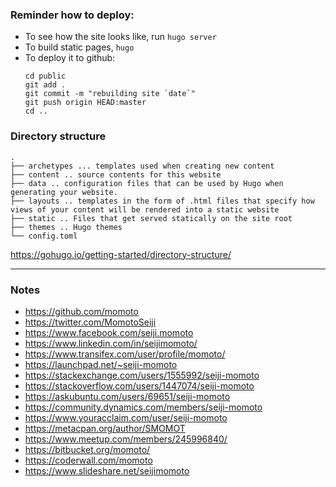 ### Reminder how to deploy:

- To see how the site looks like, run `hugo server`
- To build static pages, `hugo`
- To deploy it to github:
  ```:shell
  cd public
  git add .
  git commit -m "rebuilding site `date`"
  git push origin HEAD:master
  cd ..
  ```

### Directory structure

    .
    ├── archetypes ... templates used when creating new content
    ├── content .. source contents for this website
    ├── data .. configuration files that can be used by Hugo when generating your website.
    ├── layouts .. templates in the form of .html files that specify how views of your content will be rendered into a static website
    ├── static .. Files that get served statically on the site root
    ├── themes .. Hugo themes
    └── config.toml

https://gohugo.io/getting-started/directory-structure/

---

### Notes

- https://github.com/momoto
- https://twitter.com/MomotoSeiji
- https://www.facebook.com/seiji.momoto    
- https://www.linkedin.com/in/seijimomoto/
- https://www.transifex.com/user/profile/momoto/
- https://launchpad.net/~seiji-momoto
- https://stackexchange.com/users/1555992/seiji-momoto
- https://stackoverflow.com/users/1447074/seiji-momoto
- https://askubuntu.com/users/69651/seiji-momoto
- https://community.dynamics.com/members/seiji-momoto
- https://www.youracclaim.com/user/seiji-momoto
- https://metacpan.org/author/SMOMOT
- https://www.meetup.com/members/245996840/
- https://bitbucket.org/momoto/
- https://coderwall.com/momoto
- https://www.slideshare.net/seijimomoto
